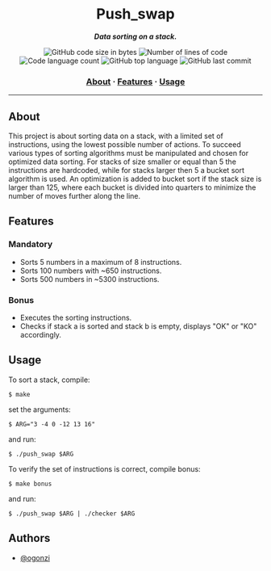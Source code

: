 <h1 align="center">
	Push_swap
</h1>

<p align="center">
	<b><i>Data sorting on a stack.</i></b><br>
</p>
<p align="center">
	<img alt="GitHub code size in bytes" src="https://img.shields.io/github/languages/code-size/ogonzi/push_swap?color=lightblue" />
	<img alt="Number of lines of code" src="https://img.shields.io/tokei/lines/github/ogonzi/push_swap?color=critical" />
	<img alt="Code language count" src="https://img.shields.io/github/languages/count/ogonzi/push_swap?color=yellow" />
	<img alt="GitHub top language" src="https://img.shields.io/github/languages/top/ogonzi/push_swap?color=blue" />
	<img alt="GitHub last commit" src="https://img.shields.io/github/last-commit/ogonzi/push_swap?color=green" />
</p>

<h3 align="center">
	<a href="#about">About</a>
	<span> · </span>
	<a href="#features">Features</a>
	<span> · </span>
	<a href="#usage">Usage</a>
</h3>

---

## About

This project is about sorting data on a stack, with a limited set of instructions, using the lowest possible number of actions. To succeed various types of sorting algorithms must be manipulated and chosen for optimized data sorting.
For stacks of size smaller or equal than 5 the instructions are hardcoded, while for stacks larger then 5 a bucket sort algorithm is used. An optimization is added to bucket sort if the stack size is larger than 125, where each bucket is divided into quarters to minimize the number of moves further along the line.
## Features

### Mandatory

- Sorts 5 numbers in a maximum of 8 instructions.
- Sorts 100 numbers with ~650 instructions.
- Sorts 500 numbers in ~5300 instructions.

### Bonus

- Executes the sorting instructions.
- Checks if stack a is sorted and stack b is empty, displays "OK" or "KO" accordingly.

## Usage

To sort a stack, compile:

```shell
$ make
```

set the arguments:
```shell
$ ARG="3 -4 0 -12 13 16"
```

and run:
```shell
$ ./push_swap $ARG
```
To verify the set of instructions is correct, compile bonus:

```shell
$ make bonus
```

and run:
```shell
$ ./push_swap $ARG | ./checker $ARG
```

## Authors

- [@ogonzi](https://www.github.com/ogonzi)

